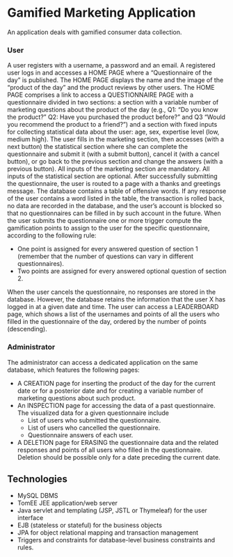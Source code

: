 # Gamified Marketing Application

An application deals with gamified consumer data collection. 


### User
A user registers with a username, a password and an email. A registered user logs in and accesses a HOME PAGE where a “Questionnaire of the day” is published.
The HOME PAGE displays the name and the image of the “product of the day” and the product reviews by other users. The HOME PAGE comprises a link to access a QUESTIONNAIRE PAGE with a questionnaire divided in two sections: a section with a variable number of marketing questions about the product of the day (e.g., Q1: “Do you know the product?” Q2: Have you purchased the product before?” and Q3 “Would you recommend the product to a friend?”) and a section with fixed inputs for collecting statistical data about the user: age, sex, expertise level (low, medium high). The user fills in the marketing section, then accesses (with a next button) the statistical section where she can complete the questionnaire and submit it (with a submit button), cancel it (with a cancel button), or go back to the previous section and change the answers (with a previous button). All inputs of the marketing section are mandatory. All inputs of the statistical section are optional. After successfully submitting the questionnaire, the user is routed to a page with a thanks and greetings message.
The database contains a table of offensive words. If any response of the user contains a word listed in the table, the transaction is rolled back, no data are recorded in the database, and the user’s account is blocked so that no questionnaires can be filled in by such account in the future. When the user submits the questionnaire one or more trigger compute the gamification points to assign to the user for the specific questionnaire, according to the following rule:
* One point is assigned for every answered question of section 1 (remember that the number of questions can vary in different questionnaires).
* Two points are assigned for every answered optional question of section 2.

When the user cancels the questionnaire, no responses are stored in the database. However, the
database retains the information that the user X has logged in at a given date and time.
The user can access a LEADERBOARD page, which shows a list of the usernames and points of all the
users who filled in the questionnaire of the day, ordered by the number of points (descending).


### Administrator
The administrator can access a dedicated application on the same database, which features the
following pages:
* A CREATION page for inserting the product of the day for the current date or for a posterior
date and for creating a variable number of marketing questions about such product.
* An INSPECTION page for accessing the data of a past questionnaire. The visualized data for a
given questionnaire include
  * List of users who submitted the questionnaire.
  * List of users who cancelled the questionnaire.
  * Questionnaire answers of each user.
* A DELETION page for ERASING the questionnaire data and the related responses and points
of all users who filled in the questionnaire. Deletion should be possible only for a date
preceding the current date.


## Technologies
* MySQL DBMS
* TomEE JEE application/web server
* Java servlet and templating (JSP, JSTL or Thymeleaf) for the user interface
* EJB (stateless or stateful) for the business objects
* JPA for object relational mapping and transaction management
* Triggers and constraints for database-level business constraints and rules.
